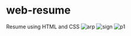 # web-resume
Resume using HTML and CSS 
![arp](https://user-images.githubusercontent.com/70307536/185768324-fd1e4826-2d20-4b8e-991b-b408e61503b9.png)
![sign](https://user-images.githubusercontent.com/70307536/185768325-a3522896-aa47-4b0a-96dd-892c75eb2bea.jpg)
![p1](https://user-images.githubusercontent.com/70307536/185768328-bca6986a-1c5b-4d5e-93bc-de826ea4a49c.jpg)

